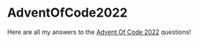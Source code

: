 # AdventOfCode2022
Here are all my answers to the [Advent Of Code 2022](https://adventofcode.com/2022/) questions!
